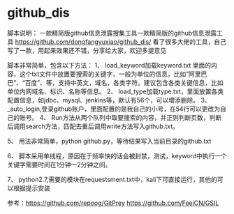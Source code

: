 # github_dis

脚本说明：
	一款精简版github信息泄露搜集工具一款精简版的github信息泄露工具
https://github.com/dongfangyuxiao/github_dis/
看了很多大佬的工具，自己写了一款，用起来效果还不错，分享给大家，欢迎多提意见

脚本非常简单，包含以下方法：
1、	load_keyword加载keyword.txt 里面的内容，这个txt文件中放置要搜索的关键字，一般为单位的信息，比如”阿里巴巴”、“百度”、等，支持中英文，域名，各类字符。建议包含各类关键信息，比如单位内网域名、标识、名称等信息。
 2、	load_type加载type.txt，里面放置各类配置信息，如jdbc、mysql、jenkins等，默认有56个，可以增添删除。
 3、	_auto_login,登录github账户，里面配置的是我自己的小号，在54行可以更改为自己的账号。 
4、	Run方法从两个队列中取要搜索的内容，并正则判断页数，判断后调用search方法，匹配去重后调用write方法写入github.txt。

5、	用法非常简单，python github.py，等待结果写入当前目录的github.txt

6、	脚本采用单线程，原因在于频率快的话会被封禁，测试，keyword中执行一个关键字需要时间在1分钟—2分钟之间。

7、	python2.7,需要的模块在requestsment.txt中，kali下可直接运行，其他的可以根据提示安装

参考：https://github.com/repoog/GitPrey 
https://github.com/FeeiCN/GSIL

